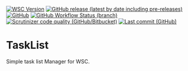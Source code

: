[![WSC Version](https://img.shields.io/badge/WSC-5.4-blue)](https://github.com/WoltLab/WCF/tree/master)
[![GitHub release (latest by date including pre-releases)](https://img.shields.io/github/v/release/teralios/tasklist?include_prereleases&style=flat)](https://github.com/Teralios/tasklist/releases)
[![GitHub](https://img.shields.io/github/license/Teralios/tasklist?style=flat)](https://www.gnu.org/licenses/gpl-3.0.txt)
[![GitHub Workflow Status (branch)](https://img.shields.io/github/workflow/status/teralios/tasklist/PHP%20Build/main)](https://github.com/Teralios/tasklist/actions?query=workflow%3A%22PHP+Build%22)
[![Scrutinizer code quality (GitHub/Bitbucket)](https://img.shields.io/scrutinizer/quality/g/teralios/quizcreator/main)](https://scrutinizer-ci.com/g/Teralios/tasklist/?branch=main)
[![Last commit (GitHub)](https://img.shields.io/github/last-commit/teralios/tasklist/main)](https://github.com/Teralios/tasklist/commits/main)

# TaskList
Simple task list Manager for WSC.
